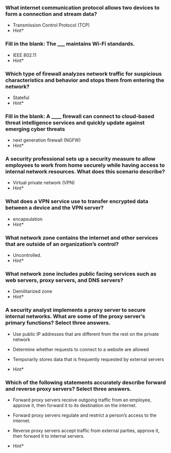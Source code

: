 ### What internet communication protocol allows two devices to form a connection and stream data?

- Transmission Control Protocol (TCP)
- Hint\*

### Fill in the blank: The **\_\_\_** maintains Wi-Fi standards.

- IEEE 802.11
- Hint\*

### Which type of firewall analyzes network traffic for suspicious characteristics and behavior and stops them from entering the network?

- Stateful
- Hint\*

### Fill in the blank: A \_\_\_\_ firewall can connect to cloud-based threat intelligence services and quickly update against emerging cyber threats

- next generation firewall (NGFW)
- Hint\*

### A security professional sets up a security measure to allow employees to work from home securely while having access to internal network resources. What does this scenario describe?

- Virtual private network (VPN)
- Hint\*

### What does a VPN service use to transfer encrypted data between a device and the VPN server?

- encapsulation
- Hint\*

### What network zone contains the internet and other services that are outside of an organization’s control?

- Uncontrolled.
- Hint\*

### What network zone includes public facing services such as web servers, proxy servers, and DNS servers?

- Demilitarized zone
- Hint\*

### A security analyst implements a proxy server to secure internal networks. What are some of the proxy server’s primary functions? Select three answers.

- Use public IP addresses that are different from the rest on the private network

- Determine whether requests to connect to a website are allowed

- Temporarily stores data that is frequently requested by external servers

- Hint\*

### Which of the following statements accurately describe forward and reverse proxy servers? Select three answers.

- Forward proxy servers receive outgoing traffic from an employee, approve it, then forward it to its destination on the internet.

- Forward proxy servers regulate and restrict a person’s access to the internet.

- Reverse proxy servers accept traffic from external parties, approve it, then forward it to internal servers.
- Hint\*
